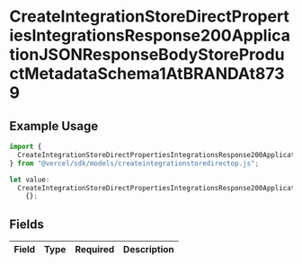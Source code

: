 # CreateIntegrationStoreDirectPropertiesIntegrationsResponse200ApplicationJSONResponseBodyStoreProductMetadataSchema1AtBRANDAt8739

## Example Usage

```typescript
import {
  CreateIntegrationStoreDirectPropertiesIntegrationsResponse200ApplicationJSONResponseBodyStoreProductMetadataSchema1AtBRANDAt8739,
} from "@vercel/sdk/models/createintegrationstoredirectop.js";

let value:
  CreateIntegrationStoreDirectPropertiesIntegrationsResponse200ApplicationJSONResponseBodyStoreProductMetadataSchema1AtBRANDAt8739 =
    {};
```

## Fields

| Field       | Type        | Required    | Description |
| ----------- | ----------- | ----------- | ----------- |
